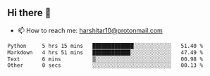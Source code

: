 ## Hi there 👋
- 📫 How to reach me: harshitar10@protonmail.com  
<!--START_SECTION:waka-->

```txt
Python     5 hrs 15 mins   █████████████░░░░░░░░░░░░   51.40 %
Markdown   4 hrs 51 mins   ████████████░░░░░░░░░░░░░   47.49 %
Text       6 mins          ▒░░░░░░░░░░░░░░░░░░░░░░░░   00.98 %
Other      0 secs          ░░░░░░░░░░░░░░░░░░░░░░░░░   00.13 %
```

<!--END_SECTION:waka-->

<!--
**hharshitarora/hharshitarora** is a ✨ _special_ ✨ repository because its `README.md` (this file) appears on your GitHub profile.

Here are some ideas to get you started:

- 🔭 I’m currently working on ...
- 🌱 I’m currently learning ...
- 👯 I’m looking to collaborate on ...
- 🤔 I’m looking for help with ...
- 💬 Ask me about ...
- 📫 How to reach me: ...
- 😄 Pronouns: ...
- ⚡ Fun fact: ...
-->
